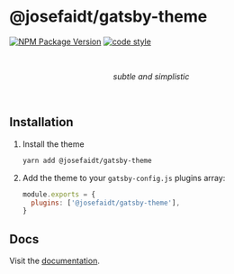 # @josefaidt/gatsby-theme

[![NPM Package Version](https://img.shields.io/npm/v/@josefaidt/gatsby-theme?color=c6797e&style=flat-square)](https://www.npmjs.com/package/@josefaidt/gatsby-theme)
[![code style](https://img.shields.io/badge/code%20style-standard-brightgreen.svg?style=flat-square)](http://standardjs.com)

<br />
<p align="center"><i>subtle and simplistic</i></p>
<br />

## Installation

1. Install the theme

   ```sh
   yarn add @josefaidt/gatsby-theme
   ```

2. Add the theme to your `gatsby-config.js` plugins array:

   ```js
   module.exports = {
     plugins: ['@josefaidt/gatsby-theme'],
   }
   ```

## Docs

Visit the [documentation](https://gatsby-theme.josefaidt.dev).
